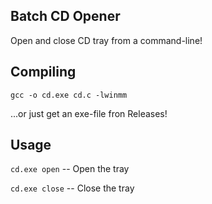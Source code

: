 ## Batch CD Opener
Open and close CD tray from a command-line!

## Compiling 

`gcc -o cd.exe cd.c -lwinmm`

...or just get an exe-file fron Releases!

## Usage

`cd.exe open` -- Open the tray

`cd.exe close` -- Close the tray

